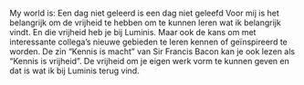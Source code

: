 My world is: Een dag niet geleerd is een dag niet geleefd Voor mij is het belangrijk om de vrijheid te hebben om te kunnen leren wat ik belangrijk vindt. En die vrijheid heb je bij Luminis. Maar ook de kans om met interessante collega’s nieuwe gebieden te leren kennen of geïnspireerd te worden. De zin “Kennis is macht” van Sir Francis Bacon kan je ook lezen als “Kennis is vrijheid”. De vrijheid om je eigen werk vorm te kunnen geven en dat is wat ik bij Luminis terug vind.